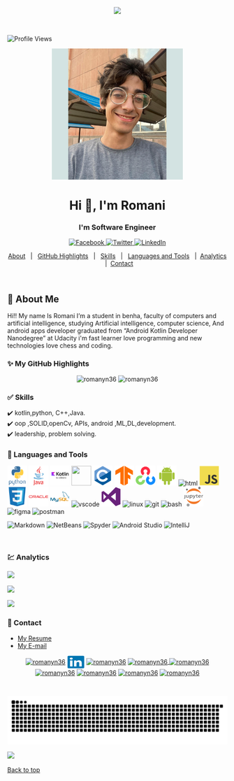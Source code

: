 
<p align="center">
  <img src="https://capsule-render.vercel.app/api?type=waving&color=gradient&height=100&section=header"/>
</p>

<br>

![Profile Views](https://komarev.com/ghpvc/?username=romanyn36&color=blue)



<div align="center" id="top"> 
<img src="/images/me1.jpg" alt="Romani" width="300" height="300" />
</div>

<h1 align="center" > Hi 👋, I'm Romani</h1><h3 align="center"> I'm Software Engineer</h3>

<!-- links -->
<p align="center">
 <a href="https://www.facebook.com/romanyn3/" target="_blank">
  <img src="https://img.shields.io/badge/-RomaniNasser -1877F2?style=flat&logo=facebook&logoColor=white" alt="Facebook" />
</a>

<a href="https://twitter.com/romanyn36" target="_blank">
  <img src="https://img.shields.io/badge/-@romanyn36-1DA1F2?style=flat&logo=twitter&logoColor=white" alt="Twitter" />
</a>

<a href="https://www.linkedin.com/in/romanyn36" target="_blank">
  <img src="https://img.shields.io/badge/-@romanyn36-0077B5?style=flat&logo=linkedin&logoColor=white" alt="LinkedIn" />
</a>

</p>





<!-- page conants -->

<p align="center">
  <a href="#dart-about-me">About</a> &#xa0; | &#xa0; 
  <a href="#sparkles-my-github-highlights">GitHub Highlights</a> &#xa0; | &#xa0;
  <a href="#white_check_mark-skills">Skills</a> &#xa0; | &#xa0;
  <a href="#rocket-languages-and-tools">Languages and Tools</a> &#xa0; | &#xa0<a href="#chart-analytics">Analytics</a> &#xa0; | &#xa0;<a href="#email-contact">Contact</a>
</p>

<br>


## :dart: About Me 
<p>
Hi!! My name Is Romani
I’m a student in benha, faculty of computers and artificial intelligence, studying Artificial intelligence, computer science,
And android apps developer graduated from “Android Kotlin Developer Nanodegree” at Udacity 
i'm fast learner love programming and new technologies 
love chess and coding.
</p>


### :sparkles: My GitHub Highlights

<p align="center">
	<img src=http://github-profile-summary-cards.vercel.app/api/cards/stats?username=romanyn36&theme=buefy alt=romanyn36 />

  <img src="https://github-readme-stats-7cnr-9k8s09opj-romanyn36.vercel.app/api/top-langs?username=romanyn36&show_icons=true&locale=en&layout=compact&theme=buefy" alt="romanyn36" />
</p>



### :white_check_mark: Skills 

:heavy_check_mark: kotlin,python, C++,Java.\
:heavy_check_mark: oop ,SOLID,openCv, APIs, android ,ML,DL,development.\
:heavy_check_mark:  leadership, problem solving.




### :rocket: Languages and Tools
<p align="left">

<img src="https://raw.githubusercontent.com/devicons/devicon/master/icons/python/python-original-wordmark.svg" alt="python" width="45" height="45" />

<img src="https://raw.githubusercontent.com/devicons/devicon/master/icons/java/java-original-wordmark.svg" alt="java" width="45" height="45" />

<img src="https://raw.githubusercontent.com/devicons/devicon/master/icons/kotlin/kotlin-original-wordmark.svg" alt="kotlin" width="45" height="45" />

<img src="https://cdn.jsdelivr.net/gh/devicons/devicon/icons/cplusplus/cplusplus-original.svg" width="45" height="45"/>

<img src="https://raw.githubusercontent.com/devicons/devicon/master/icons/c/c-original.svg" alt="C" width="45" height="45" />

<img src="https://raw.githubusercontent.com/devicons/devicon/master/icons/tensorflow/tensorflow-original.svg" alt="TensorFlow" width="45" height="45" />

<img src="https://raw.githubusercontent.com/devicons/devicon/master/icons/opencv/opencv-original.svg" alt="OpenCV" width="45" height="45" />

<img src="https://raw.githubusercontent.com/devicons/devicon/master/icons/android/android-original.svg" alt="Android" width="45" height="45" />


<img src="https://cdn.jsdelivr.net/gh/devicons/devicon/icons/html5/html5-original.svg" alt="html" width="45" height="45"/>

<img src="https://raw.githubusercontent.com/devicons/devicon/master/icons/javascript/javascript-original.svg" alt="javascript" width="45" height="45" />
<img src="https://raw.githubusercontent.com/devicons/devicon/master/icons/css3/css3-original.svg" alt="CSS" width="45" height="45" />


<img src="https://raw.githubusercontent.com/devicons/devicon/master/icons/oracle/oracle-original.svg" alt="Oracle Database" width="45" height="45" />

<img src="https://raw.githubusercontent.com/devicons/devicon/master/icons/mysql/mysql-original-wordmark.svg" alt="mysql" width="45" height="45" />

<img src="https://cdn.jsdelivr.net/gh/devicons/devicon/icons/vscode/vscode-original.svg" alt="vscode" width="45" height="45"/>

<img src="https://raw.githubusercontent.com/devicons/devicon/master/icons/visualstudio/visualstudio-plain.svg" alt="Visual Studio 2022" width="45" height="45" />

<img src="https://cdn.jsdelivr.net/gh/devicons/devicon/icons/linux/linux-original.svg" alt="linux" width="45" height="45"/>     

<img src="https://cdn.jsdelivr.net/gh/devicons/devicon/icons/git/git-original.svg" alt="git" width="45" height="45"/>

<img src="https://cdn.jsdelivr.net/gh/devicons/devicon/icons/bash/bash-original.svg" alt="bash" width="45" height="45"/>

<img src="https://raw.githubusercontent.com/devicons/devicon/master/icons/jupyter/jupyter-original-wordmark.svg" alt="Jupyter" width="45" height="45" />

<img src="https://cdn.jsdelivr.net/gh/devicons/devicon/icons/figma/figma-original.svg" alt="figma" width="45" height="45"/>   

<img src="https://www.vectorlogo.zone/logos/getpostman/getpostman-icon.svg" alt="postman" width="45" height="45"/>   
</p>

 ![Markdown][markdownlink] ![NetBeans][netbeanslink]
![Spyder][spyderlink] ![Android Studio][androidstudio] ![IntelliJ][def] 



<!-- ![Visual Studio Code](https://img.shields.io/badge/-Visual%20Studio%20Code-05122A?style=flat&logo=visual-studio-code&logoColor=007ACC) -->
 <!-- ![Visual Studio 2022](https://img.shields.io/badge/-Visual%20Studio%202022-5C2D91?style=flat&logo=visual-studio&logoColor=white) -->

 &nbsp;




 ### :chart: Analytics
 <!-- theme=algolia 
 theme=buefy
 -->


![](https://github-readme-stats-7cnr-9k8s09opj-romanyn36.vercel.app/api?username=romanyn36&include_all_commits=true&count_private=true)

 <p align="left">
  <img height="180em" src="https://github-readme-streak-stats.herokuapp.com/?user=romanyn36&theme=buefy" />
</p>  
 
 ![](http://github-profile-summary-cards.vercel.app/api/cards/profile-details?username=romanyn36&theme=buefy)
 




<!-- ## 📊 Leetcode Stats
![LeetCode Stats](https://leetcard.jacoblin.cool/romanyn36?theme=light&font=Marvel)
 -->



### :email: Contact ##
 - [My Resume](https://github.com/romanyn36/Cv/blob/main/Romani-Nasrat-Resume-SW.pdf)
- [My E-mail](mailto:romanyyy36dr99@gmail.com)
<p align="center">
 
 <!-- <a href="https://www.facebook.com/romanyn3/" target="_blank">
  <img src="https://img.shields.io/badge/-Romani-1877F2?style=flat&logo=facebook&logoColor=white" alt="Facebook" />
</a>

<a href="https://twitter.com/romanyn36" target="_blank">
  <img src="https://img.shields.io/badge/-@romanyn36-1DA1F2?style=flat&logo=twitter&logoColor=white" alt="Twitter" />
</a>

<a href="https://github.com/romanyn36" target="_blank">
  <img src="https://img.shields.io/badge/-@romanyn36-181717?style=flat&logo=github&logoColor=white" alt="GitHub" />
</a><a href="https://stackoverflow.com/users/17348975/romani" target="_blank">
  <img src="https://img.shields.io/badge/-Stack%20Overflow-FE7A16?style=flat&logo=stackoverflow&logoColor=white" alt="Stack Overflow" />
</a><a href="mailto:romanyyy36dr99@gmail.com" target="_blank">
  <img src="https://img.shields.io/badge/-Email-D14836?style=flat&logo=mail.ru&logoColor=white" alt="Email" />
</a>

<a href="https://www.linkedin.com/in/romanyn36/" target="_blank">
    <img src="https://img.shields.io/badge/Connect-Romani-blue.svg?style=flat&logo=linkedin" alt="linkedin"/>
</a>


<a href="https://dev.to/romanyn36" target="_blank" style="display: inline-block;">
    <img src="https://img.shields.io/badge/DEV.to-Follow-black.svg?style=flat&logo=dev.to&logoColor=white" />
</a>

<a href="https://www.kaggle.com/romanyn36" target="_blank" style="display: inline-block;">
    <img src="https://img.shields.io/badge/Kaggle-Romani-blue.svg?style=flat-square&logo=kaggle" />
</a> -->
<!-- icons  --><a href="https://github.com/romanyn36" target="blank"><img align="center" src="https://raw.githubusercontent.com/rahuldkjain/github-profile-readme-generator/master/src/images/icons/Social/github.svg" alt="romanyn36" height="30" width="40" /></a> <a href="https://linkedin.com/in/romanyn36" target="blank"><img align="center" src="https://raw.githubusercontent.com/devicons/devicon/master/icons/linkedin/linkedin-original.svg" alt="romanyn36" height="30" width="40" /></a> <a href="https://fb.com/romanyn3" target="blank"><img align="center" src="https://raw.githubusercontent.com/rahuldkjain/github-profile-readme-generator/master/src/images/icons/Social/facebook.svg" alt="romanyn36" height="30" width="40" /></a> <a href="https://twitter.com/romanyn36" target="blank"><img align="center" src="https://raw.githubusercontent.com/rahuldkjain/github-profile-readme-generator/master/src/images/icons/Social/twitter.svg" alt="romanyn36" height="30" width="40" /> <a href="https://stackoverflow.com/users/17348975/romani" target="blank"><img align="center" src="https://raw.githubusercontent.com/rahuldkjain/github-profile-readme-generator/master/src/images/icons/Social/stack-overflow.svg" alt="romanyn36" height="30" width="40" /></a><a href="https://kaggle.com/romanyn36" target="blank"><img align="center" src="https://raw.githubusercontent.com/rahuldkjain/github-profile-readme-generator/master/src/images/icons/Social/kaggle.svg" alt="romanyn36" height="30" width="40" /></a> <a href="https://www.instagram.com/romanyn36" target="blank"><img align="center" src="https://raw.githubusercontent.com/rahuldkjain/github-profile-readme-generator/master/src/images/icons/Social/instagram.svg" alt="romanyn36" height="30" width="40" /></a> <a href="https://www.leetcode.com/romanyn36" target="blank"><img align="center" src="https://raw.githubusercontent.com/rahuldkjain/github-profile-readme-generator/master/src/images/icons/Social/leet-code.svg" alt="romanyn36" height="30" width="40" /></a> <a href="https://dev.to/romanyn36" target="blank"><img align="center" src="https://raw.githubusercontent.com/rahuldkjain/github-profile-readme-generator/master/src/images/icons/Social/devto.svg" alt="romanyn36" height="30" width="40" /></a>

<!-- <a href="https://www.buymeacoffee.com/romanyn36" target="_blank" style="display: inline-block;">
    <img src="https://img.shields.io/badge/Donate-Buy%20Me%20A%20Coffee-orange.svg?style=flat-square&logo=buymeacoffee" align="center"/>
  </a> -->
  
</p>

&#xa0;

![snake animation](https://raw.githubusercontent.com/romanyn36/romanyn36/output/github-contribution-grid-snake.svg)

<p align="left">
  <img src="https://capsule-render.vercel.app/api?type=waving&color=gradient&height=100&section=footer"/>
</p>

<a href="#top">Back to top</a>


[netbeanslink]: https://img.shields.io/badge/-NetBeans-1B6AC6?style=flat&logo=apache-netbeans-ide&logoColor=white
[def]: https://img.shields.io/badge/-IntelliJ-05122A?style=flat&logo=jetbrains
[figmlink]: https://img.shields.io/badge/-Figma-F24E1E?style=flat&logo=figma&logoColor=white
[selllink]: https://img.shields.io/badge/Shell-05122A?style=flat&logo=gnu-bash&logoColor=white
[markdownlink]: https://img.shields.io/badge/-Markdown-05122A?style=flat&logo=markdown
[spyderlink]: https://img.shields.io/badge/-Spyder-FF0000?style=flat&logo=spyder-ide&logoColor=white
[postmanlink]: https://img.shields.io/badge/-Postman-05122A?style=flat&logo=postman
[androidstudio]: https://img.shields.io/badge/-Android%20Studio-3DDC84?style=flat&logo=android-studio&logoColor=white